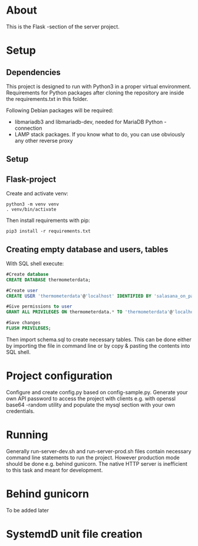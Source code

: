 # About 

This is the Flask -section of the server project.

# Setup

## Dependencies

This project is designed to run with Python3 in a proper virtual environment. Requirements for Python packages after cloning the repository are inside the requirements.txt in this folder.

Following Debian packages will be required:

- libmariadb3 and libmariadb-dev, needed for MariaDB Python -connection
- LAMP stack packages. If you know what to do, you can use obviously any other reverse proxy


## Setup

## Flask-project
Create and activate venv:

```
python3 -m venv venv
. venv/bin/activate
```
Then install requirements with pip:
```
pip3 install -r requirements.txt
```


## Creating empty database and users, tables

With SQL shell execute:

``` sql
#Create database
CREATE DATABASE thermometerdata;

#Create user
CREATE USER 'thermometerdata'@'localhost' IDENTIFIED BY 'salasana_on_paras';

#Give permissions to user
GRANT ALL PRIVILEGES ON thermometerdata.* TO 'thermometerdata'@'localhost';

#Save changes
FLUSH PRIVILEGES;
```

Then import schema.sql to create necessary tables. This can be done either by importing the file in command line or by copy & pasting the contents into SQL shell.

# Project configuration

Configure and create config.py based on config-sample.py. Generate your own API password to access the project with clients e.g. with openssl base64 -random utility and populate the mysql section with your own credentials.

# Running

Generally run-server-dev.sh and run-server-prod.sh files contain necessary command line statements to run the project. However production mode should be done e.g. behind gunicorn. The native HTTP server is inefficient to this task and meant for development.

# Behind gunicorn

To be added later

# SystemdD unit file creation

